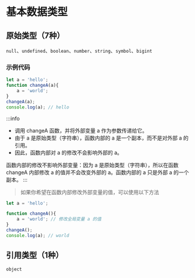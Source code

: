 # 基本数据类型

## 原始类型（7种）

`null`、`undefined`、`boolean`、`number`、`string`、`symbol`、`bigint`

### 示例代码

```js
let a = 'hello';
function changeA(a){
    a = 'world';
}
changeA(a);
console.log(a); // hello
```
:::info
- 调用 changeA 函数，并将外部变量 a 作为参数传递给它。
- 由于 a 是原始类型（字符串），函数内部的 a 是一个副本，而不是对外部 a 的引用。
- 因此，函数内部对 a 的修改不会影响外部的 a。

函数内部的修改不影响外部变量：因为 a 是原始类型（字符串），所以在函数 changeA 内部修改 a 的值并不会改变外部的 a。函数内部的 a 只是外部 a 的一个副本。
:::

> 如果你希望在函数内部修改外部变量的值，可以使用以下方法

```js
let a = 'hello';

function changeA(){
    a = 'world'; // 修改全局变量 a 的值
}
changeA();
console.log(a); // world
```

## 引用类型（1种）

`object`